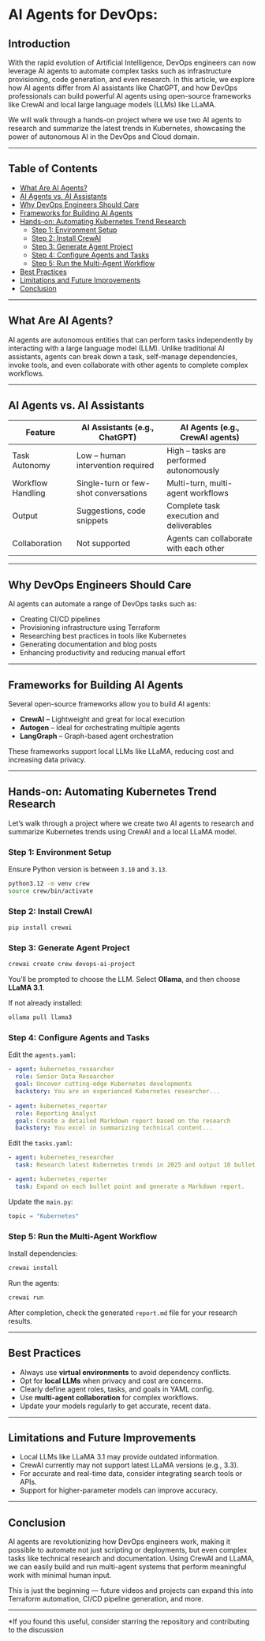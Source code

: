 # AI Agents for DevOps:

## Introduction

With the rapid evolution of Artificial Intelligence, DevOps engineers can now leverage AI agents to automate complex tasks such as infrastructure provisioning, code generation, and even research. In this article, we explore how AI agents differ from AI assistants like ChatGPT, and how DevOps professionals can build powerful AI agents using open-source frameworks like CrewAI and local large language models (LLMs) like LLaMA. 

We will walk through a hands-on project where we use two AI agents to research and summarize the latest trends in Kubernetes, showcasing the power of autonomous AI in the DevOps and Cloud domain.

---

## Table of Contents

- [What Are AI Agents?](#what-are-ai-agents)
- [AI Agents vs. AI Assistants](#ai-agents-vs-ai-assistants)
- [Why DevOps Engineers Should Care](#why-devops-engineers-should-care)
- [Frameworks for Building AI Agents](#frameworks-for-building-ai-agents)
- [Hands-on: Automating Kubernetes Trend Research](#hands-on-automating-kubernetes-trend-research)
  - [Step 1: Environment Setup](#step-1-environment-setup)
  - [Step 2: Install CrewAI](#step-2-install-crewai)
  - [Step 3: Generate Agent Project](#step-3-generate-agent-project)
  - [Step 4: Configure Agents and Tasks](#step-4-configure-agents-and-tasks)
  - [Step 5: Run the Multi-Agent Workflow](#step-5-run-the-multi-agent-workflow)
- [Best Practices](#best-practices)
- [Limitations and Future Improvements](#limitations-and-future-improvements)
- [Conclusion](#conclusion)

---

## What Are AI Agents?

AI agents are autonomous entities that can perform tasks independently by interacting with a large language model (LLM). Unlike traditional AI assistants, agents can break down a task, self-manage dependencies, invoke tools, and even collaborate with other agents to complete complex workflows.

---

## AI Agents vs. AI Assistants

| Feature               | AI Assistants (e.g., ChatGPT)         | AI Agents (e.g., CrewAI agents)       |
|-----------------------|----------------------------------------|----------------------------------------|
| Task Autonomy         | Low – human intervention required      | High – tasks are performed autonomously |
| Workflow Handling     | Single-turn or few-shot conversations | Multi-turn, multi-agent workflows       |
| Output                | Suggestions, code snippets             | Complete task execution and deliverables |
| Collaboration         | Not supported                         | Agents can collaborate with each other  |

---

## Why DevOps Engineers Should Care

AI agents can automate a range of DevOps tasks such as:

- Creating CI/CD pipelines
- Provisioning infrastructure using Terraform
- Researching best practices in tools like Kubernetes
- Generating documentation and blog posts
- Enhancing productivity and reducing manual effort

---

## Frameworks for Building AI Agents

Several open-source frameworks allow you to build AI agents:

- **CrewAI** – Lightweight and great for local execution
- **Autogen** – Ideal for orchestrating multiple agents
- **LangGraph** – Graph-based agent orchestration

These frameworks support local LLMs like LLaMA, reducing cost and increasing data privacy.

---

## Hands-on: Automating Kubernetes Trend Research

Let’s walk through a project where we create two AI agents to research and summarize Kubernetes trends using CrewAI and a local LLaMA model.

### Step 1: Environment Setup

Ensure Python version is between `3.10` and `3.13`.

```bash
python3.12 -m venv crew
source crew/bin/activate
```

### Step 2: Install CrewAI

```bash
pip install crewai
```

### Step 3: Generate Agent Project

```bash
crewai create crew devops-ai-project
```

You’ll be prompted to choose the LLM. Select **Ollama**, and then choose **LLaMA 3.1**.

If not already installed:

```bash
ollama pull llama3
```

### Step 4: Configure Agents and Tasks

Edit the `agents.yaml`:

```yaml
- agent: kubernetes_researcher
  role: Senior Data Researcher
  goal: Uncover cutting-edge Kubernetes developments
  backstory: You are an experienced Kubernetes researcher...
  
- agent: kubernetes_reporter
  role: Reporting Analyst
  goal: Create a detailed Markdown report based on the research
  backstory: You excel in summarizing technical content...
```

Edit the `tasks.yaml`:

```yaml
- agent: kubernetes_researcher
  task: Research latest Kubernetes trends in 2025 and output 10 bullet points.

- agent: kubernetes_reporter
  task: Expand on each bullet point and generate a Markdown report.
```

Update the `main.py`:

```python
topic = "Kubernetes"
```

### Step 5: Run the Multi-Agent Workflow

Install dependencies:

```bash
crewai install
```

Run the agents:

```bash
crewai run
```

After completion, check the generated `report.md` file for your research results.

---

## Best Practices

- Always use **virtual environments** to avoid dependency conflicts.
- Opt for **local LLMs** when privacy and cost are concerns.
- Clearly define agent roles, tasks, and goals in YAML config.
- Use **multi-agent collaboration** for complex workflows.
- Update your models regularly to get accurate, recent data.

---

## Limitations and Future Improvements

- Local LLMs like LLaMA 3.1 may provide outdated information.
- CrewAI currently may not support latest LLaMA versions (e.g., 3.3).
- For accurate and real-time data, consider integrating search tools or APIs.
- Support for higher-parameter models can improve accuracy.

---

## Conclusion

AI agents are revolutionizing how DevOps engineers work, making it possible to automate not just scripting or deployments, but even complex tasks like technical research and documentation. Using CrewAI and LLaMA, we can easily build and run multi-agent systems that perform meaningful work with minimal human input.

This is just the beginning — future videos and projects can expand this into Terraform automation, CI/CD pipeline generation, and more.

---

*If you found this useful, consider starring the repository and contributing to the discussion
